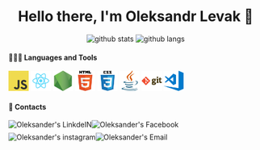 <h1 align="center">Hello there, I'm Oleksandr Levak 👋</h1>

<p align="center">
	<img src="https://github-readme-stats.vercel.app/api/top-langs/?username=s-any-ok&layout=compact&hide_border=true" alt="github stats"/>
	<img src="https://github-readme-stats.vercel.app/api?username=s-any-ok&show_icons=true&count_private=truet&hide_border=true" alt="github langs"/>
</p>

#### 👨🏻‍💻 Languages and Tools

<code><img height="40" src="https://raw.githubusercontent.com/github/explore/80688e429a7d4ef2fca1e82350fe8e3517d3494d/topics/javascript/javascript.png"></code>
<code><img height="40" src="https://raw.githubusercontent.com/github/explore/80688e429a7d4ef2fca1e82350fe8e3517d3494d/topics/react/react.png"></code>
<code><img height="40" src="https://raw.githubusercontent.com/github/explore/80688e429a7d4ef2fca1e82350fe8e3517d3494d/topics/nodejs/nodejs.png"></code>
<code><img height="40" src="https://raw.githubusercontent.com/github/explore/80688e429a7d4ef2fca1e82350fe8e3517d3494d/topics/html/html.png"></code>
<code><img height="40" src="https://raw.githubusercontent.com/github/explore/80688e429a7d4ef2fca1e82350fe8e3517d3494d/topics/css/css.png"></code>
<code><img height="40" src="https://raw.githubusercontent.com/github/explore/80688e429a7d4ef2fca1e82350fe8e3517d3494d/topics/java/java.png"></code>
<code><img height="40" src="https://raw.githubusercontent.com/github/explore/80688e429a7d4ef2fca1e82350fe8e3517d3494d/topics/git/git.png"></code>
<code><img height="40" src="https://raw.githubusercontent.com/github/explore/80688e429a7d4ef2fca1e82350fe8e3517d3494d/topics/visual-studio-code/visual-studio-code.png" /></code>

#### 📮 Contacts

<a href="https://www.linkedin.com/in/oleksandr-levak-49a134161/">
  <img align="left" alt="Oleksander's LinkdeIN" height="25px"  src="https://cdn.jsdelivr.net/npm/simple-icons@v3/icons/linkedin.svg" />
</a>
<a href="https://www.facebook.com/alex.levak.16">
  <img align="left" alt="Oleksander's Facebook" height="25px"  src="https://cdn.jsdelivr.net/npm/simple-icons@v3/icons/facebook.svg" />
</a>
<a href="https://www.instagram.com/s.any.ok">
  <img align="left" alt="Oleksander's instagram" height="25px"  src="https://cdn.jsdelivr.net/npm/simple-icons@v3/icons/instagram.svg" />
</a>
<a href="sashavytvyckyj@gmail.com">
  <img align="left" alt="Oleksander's Email" height="25px"  src="https://cdn.jsdelivr.net/npm/simple-icons@v3/icons/gmail.svg" />
</a>


